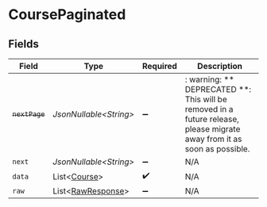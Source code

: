 # CoursePaginated


## Fields

| Field                                                                                                                   | Type                                                                                                                    | Required                                                                                                                | Description                                                                                                             |
| ----------------------------------------------------------------------------------------------------------------------- | ----------------------------------------------------------------------------------------------------------------------- | ----------------------------------------------------------------------------------------------------------------------- | ----------------------------------------------------------------------------------------------------------------------- |
| ~~`nextPage`~~                                                                                                          | *JsonNullable\<String>*                                                                                                 | :heavy_minus_sign:                                                                                                      | : warning: ** DEPRECATED **: This will be removed in a future release, please migrate away from it as soon as possible. |
| `next`                                                                                                                  | *JsonNullable\<String>*                                                                                                 | :heavy_minus_sign:                                                                                                      | N/A                                                                                                                     |
| `data`                                                                                                                  | List\<[Course](../../models/components/Course.md)>                                                                      | :heavy_check_mark:                                                                                                      | N/A                                                                                                                     |
| `raw`                                                                                                                   | List\<[RawResponse](../../models/components/RawResponse.md)>                                                            | :heavy_minus_sign:                                                                                                      | N/A                                                                                                                     |